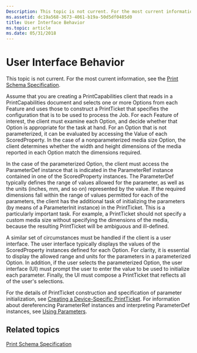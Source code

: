 ```yaml
---
Description: This topic is not current. For the most current information, see the Print Schema Specification.
ms.assetid: dc19a568-3673-4061-b19a-50d5df0485d0
title: User Interface Behavior
ms.topic: article
ms.date: 05/31/2018
---
```


# User Interface Behavior

This topic is not current. For the most current information, see the [Print Schema Specification](https://go.microsoft.com/?linkid=7141496).

Assume that you are creating a PrintCapabilities client that reads in a PrintCapabilities document and selects one or more Options from each Feature and uses those to construct a PrintTicket that specifies the configuration that is to be used to process the Job. For each Feature of interest, the client must examine each Option, and decide whether that Option is appropriate for the task at hand. For an Option that is not parameterized, it can be evaluated by accessing the Value of each ScoredProperty. In the case of a nonparameterized media size Option, the client determines whether the width and height dimensions of the media reported in each Option match the dimensions required.

In the case of the parameterized Option, the client must access the ParameterDef instance that is indicated in the ParameterRef instance contained in one of the ScoredProperty instances. The ParameterDef typically defines the range of values allowed for the parameter, as well as the units (inches, mm, and so on) represented by the value. If the required dimensions fall within the range of values permitted for each of the parameters, the client has the additional task of initializing the parameters (by means of a ParameterInit instance) in the PrintTicket. This is a particularly important task. For example, a PrintTicket should not specify a custom media size without specifying the dimensions of the media, because the resulting PrintTicket will be ambiguous and ill-defined.

A similar set of circumstances must be handled if the client is a user interface. The user interface typically displays the values of the ScoredProperty instances defined for each Option. For clarity, it is essential to display the allowed range and units for the parameters in a parameterized Option. In addition, if the user selects the parameterized Option, the user interface (UI) must prompt the user to enter the value to be used to initialize each parameter. Finally, the UI must compose a PrintTicket that reflects all of the user's selections.

For the details of PrintTicket construction and specification of parameter initialization, see [Creating a Device-Specific PrintTicket](creating-a-device-specific-printticket.md). For information about dereferencing ParameterRef instances and interpreting ParameterDef instances, see [Using Parameters](using-parameters.md).

## Related topics

<dl> <dt>

[Print Schema Specification](https://go.microsoft.com/?linkid=7141496)
</dt> </dl>

 

 



